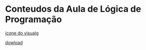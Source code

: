 # Conteudos da Aula de Lógica de Programação

[icone do visualg](https://2.bp.blogspot.com/-JGNZOd5Kxms/Tuk3QgGB1rI/AAAAAAAAAEI/h_L9CtBAUZE/s200/1-6.jpg)

[](https://cdn.pixabay.com/photo/2017/04/05/04/18/download-2203950_960_720.png)[dowload](https://sourceforge.net/projects/visualg30/files/latest/download)